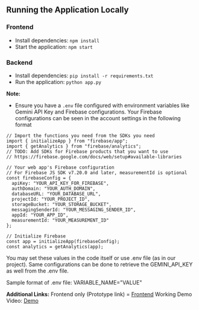## Running the Application Locally

### Frontend
* Install dependencies: `npm install`
* Start the application: `npm start`

### Backend
* Install dependencies: `pip install -r requirements.txt`
* Run the application: `python app.py`

**Note:**
* Ensure you have a `.env` file configured with environment variables like Gemini API Key and Firebase configurations.
Your Firebase configurations can be seen in the account settings in the following format
```
// Import the functions you need from the SDKs you need
import { initializeApp } from "firebase/app";
import { getAnalytics } from "firebase/analytics";
// TODO: Add SDKs for Firebase products that you want to use
// https://firebase.google.com/docs/web/setup#available-libraries

// Your web app's Firebase configuration
// For Firebase JS SDK v7.20.0 and later, measurementId is optional
const firebaseConfig = {
  apiKey: "YOUR_API_KEY_FOR_FIREBASE",
  authDomain: "YOUR_AUTH_DOMAIN",
  databaseURL: "YOUR_DATABASE_URL",
  projectId: "YOUR_PROJECT_ID",
  storageBucket: "YOUR_STORAGE_BUCKET",
  messagingSenderId: "YOUR_MESSAGING_SENDER_ID",
  appId: "YOUR_APP_ID",
  measurementId: "YOUR_MEASUREMENT_ID"
};

// Initialize Firebase
const app = initializeApp(firebaseConfig);
const analytics = getAnalytics(app);
```
You may set these values in the code itself or use .env file (as in our project). 
Same configurations can be done to retrieve the GEMINI_API_KEY as well from the .env file.

Sample format of .env file:
VARIABLE_NAME="VALUE"

**Additional Links:**
Frontend only (Prototype link) = [Frontend](left-jacynth/littlabs-backend)
Working Demo Video: [Demo](https://drive.google.com/drive/folders/1m46WE_D7PgfAf6haS4lL5hUkuBv8zPqO)

